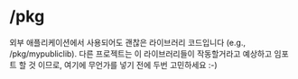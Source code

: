 # /pkg

외부 애플리케이션에서 사용되어도 괜찮은 라이브러리 코드입니다 (e.g., /pkg/mypubliclib). 다른 프로젝트는 이 라이브러리들이 작동할거라고 예상하고 임포트 할 것 이므로, 여기에 무언가를 넣기 전에 두번 고민하세요 :-)